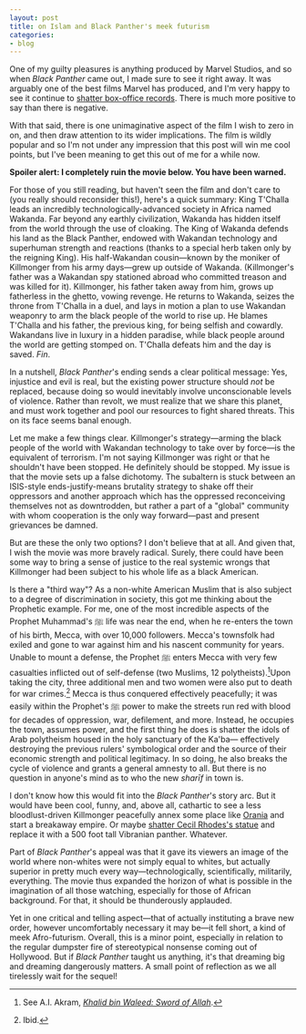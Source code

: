 ```yaml
---
layout: post
title: on Islam and Black Panther's meek futurism
categories:
- blog
---
```

One of my guilty pleasures is anything produced by Marvel Studios, and so when *Black Panther* came out, I made sure to see it right away. It was arguably one of the best films Marvel has produced, and I'm very happy to see it continue to [shatter box-office records](http://www.latimes.com/entertainment/movies/la-et-mn-box-office-black-panther-20180220-story.html). There is much more positive to say than there is negative.

With that said, there is one unimaginative aspect of the film I wish to zero in on, and then draw attention to its wider implications. The film is wildly popular and so I'm not under any impression that this post will win me cool points, but I've been meaning to get this out of me for a while now.

**Spoiler alert: I completely ruin the movie below. You have been warned.**

For those of you still reading, but haven't seen the film and don't care to (you really should reconsider this!), here's a  quick summary: King T'Challa leads an incredibly technologically-advanced society in Africa named Wakanda. Far beyond any earthly civilization, Wakanda has hidden itself from the world through the use of cloaking. The King of Wakanda defends his land as the Black Panther, endowed with Wakandan technology and superhuman strength and reactions (thanks to a special herb taken only by the reigning King). His half-Wakandan cousin—known by the moniker of Killmonger from his army days—grew up outside of Wakanda. (Killmonger's father was a Wakandan spy stationed abroad who committed treason and was killed for it). Killmonger, his father taken away from him, grows up fatherless in the ghetto, vowing revenge. He returns to Wakanda, seizes the throne from T'Challa in a duel, and lays in motion a plan to use Wakandan weaponry to arm the black people of the world to rise up. He blames T'Challa and his father, the previous king, for being selfish and cowardly. Wakandans live in luxury in a hidden paradise, while black people around the world are getting stomped on. T'Challa defeats him and the day is saved. *Fin*.

In a nutshell, *Black Panther*'s ending sends a clear political message: Yes, injustice and evil is real, but the existing power structure should *not* be replaced, because doing so would inevitably involve unconscionable levels of violence. Rather than revolt, we must realize that we share this planet, and must work together and pool our resources to fight shared threats. This on its face seems banal enough.

Let me make a few things clear. Killmonger's strategy—arming the black people of the world with Wakandan technology to take over by force—is the equivalent of terrorism. I'm not saying Killmonger was right or that he shouldn't have been stopped. He definitely should be stopped. My issue is that the movie sets up a false dichotomy. The subaltern is stuck between an ISIS-style ends-justify-means brutality strategy to shake off their oppressors and another approach which has the oppressed reconceiving themselves not as downtrodden, but rather a part of a "global" community with whom cooperation is the only way forward—past and present grievances be damned.

But are these the only two options? I don't believe that at all. And given that, I wish the movie was more bravely radical. Surely, there could have been some way to bring a sense of justice to the real systemic wrongs that Killmonger had been subject to his whole life as a black American.

Is there a "third way"? As a non-white American Muslim that is also subject to a degree of discrimination in society, this got me thinking about the Prophetic example. For me, one of the most incredible aspects of the Prophet Muhammad's ﷺ life was near the end, when he re-enters the town of his birth, Mecca, with over 10,000 followers. Mecca's townsfolk had exiled and gone to war against him and his nascent community for years. Unable to mount a defense, the Prophet ﷺ enters Mecca with very few casualties inflicted out of self-defense (two Muslims, 12 polytheists).[^1]Upon taking the city, three additional men and two women were also put to death for war crimes.[^2] Mecca is thus conquered effectively peacefully; it was easily within the Prophet's ﷺ power to make the streets run red with blood for decades of oppression, war, defilement, and more. Instead, he occupies the town, assumes power, and the first thing he does is shatter the idols of Arab polytheism housed in the holy sanctuary of the Ka'ba— effectively destroying the previous rulers' symbological order and the source of their economic strength and political legitimacy. In so doing, he also breaks the cycle of violence and grants a general amnesty to all. But there is no question in anyone's mind as to who the new *sharīf* in town is.

I don't know how this would fit into the *Black Panther*'s story arc. But it would have been cool, funny, and, above all, cathartic to see a less bloodlust-driven Killmonger peacefully annex some place like [Orania](https://www.cnn.com/2016/12/20/africa/orania-south-africa-afrikaners/index.html) and start a breakaway empire. Or maybe [shatter Cecil Rhodes's statue](https://www.theguardian.com/commentisfree/2016/jan/19/rhodes-fall-oxford-university-inclusivity-black-students) and replace it with a 500 foot tall Vibranian panther. Whatever.

Part of *Black Panther*'s appeal was that it gave its viewers an image of the world where non-whites were not simply equal to whites, but actually superior in pretty much every way—technologically, scientifically, militarily, everything. The movie thus expanded the horizon of what is possible in the imagination of all those watching, especially for those of African background. For that, it should be thunderously applauded.

Yet in one critical and telling aspect—that of actually instituting a brave new order, however uncomfortably necessary it may be—it fell short, a kind of meek Afro-futurism. Overall, this is a minor point, especially in relation to the regular dumpster fire of stereotypical nonsense coming out of Hollywood. But if *Black Panther* taught us anything, it's that dreaming big and dreaming dangerously matters. A small point of reflection as we all tirelessly wait for the sequel!

[^1]: See A.I. Akram, *[Khalid bin Waleed: Sword of Allah](https://archive.org/stream/KhalidBinAl-waleedSwordOfAllah.pdf/KhalidBinAl-waleedSwordOfAllah#page/n61/mode/2up/search/column)*.
[^2]: Ibid.
